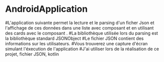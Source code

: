 # AndroidApplication
#L'application suivante permet la lecture et le parsing d'un ficher Json et l'affichage de ces données dans une liste avec  composant <RecyclerView> et en utilisant des cards avec le composant <CardView>.
#La bibliothèque utilisée lors du parsing est la bibliothèque standard JSONObject
#Le fichier JSON contient des informations sur les utilisateurs.
#Vous trouverez une capture d'écran simulant l'éxecution de l'application
#J'ai utiliser lors de la réalisation de ce projet, fichier JSON, kotlin 

